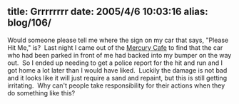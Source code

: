 title: Grrrrrrrr
date: 2005/4/6 10:03:16
alias: blog/106/
---
Would someone please tell me where the sign on my car that says, "Please Hit Me," is?  Last night I came out of the [Mercury Cafe](http://www.mercurycafe.com) to find that the car who had been parked in front of me had backed into my bumper on the way out.  So I ended up needing to get a police report for the hit and run and I got home a lot later than I would have liked.  Luckily the damage is not bad and it looks like it will just require a sand and repaint, but this is still getting irritating.  Why can't people take responsibility for their actions when they do something like this?